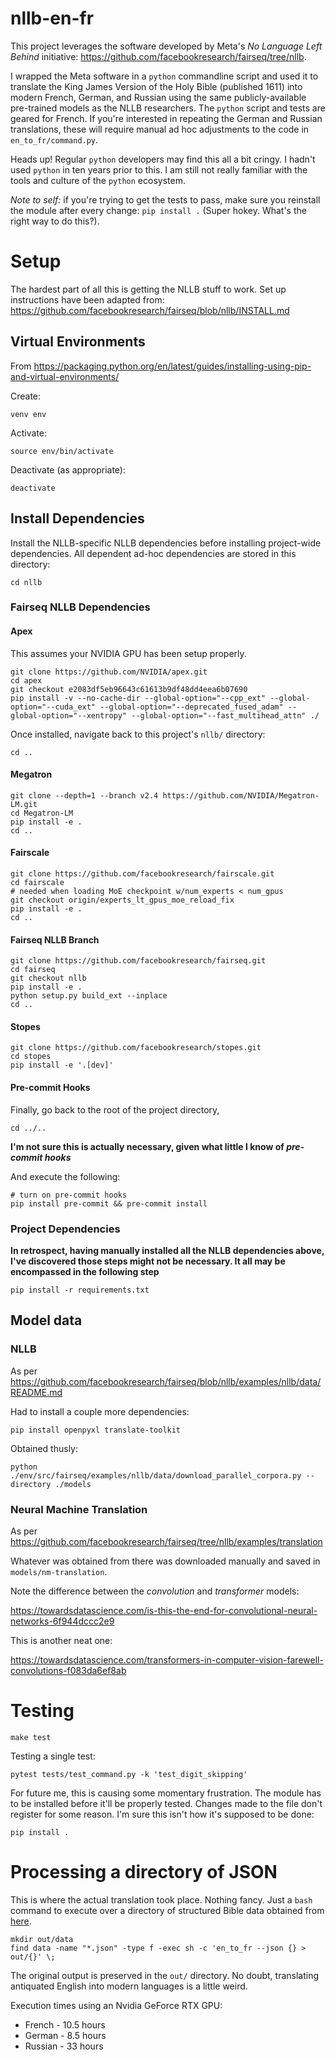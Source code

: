 nllb-en-fr
==========

This project leverages the software developed by Meta's _No Language Left Behind_ initiative: https://github.com/facebookresearch/fairseq/tree/nllb.

I wrapped the Meta software in a `python` commandline script and used it to translate the King James Version of the Holy Bible (published 1611) into modern French, German, and Russian using the same publicly-available pre-trained models as the NLLB researchers. The `python` script and tests are geared for French. If you're interested in repeating the German and Russian translations, these will require manual ad hoc adjustments to the code in `en_to_fr/command.py`.

Heads up! Regular `python` developers may find this all a bit cringy. I hadn't used `python` in ten years prior to this. I am still not really familiar with the tools and culture of the `python` ecosystem.

_Note to self:_ if you're trying to get the tests to pass, make sure you reinstall the module after every change: `pip install .` (Super hokey. What's the right way to do this?).

# Setup

The hardest part of all this is getting the NLLB stuff to work. Set up instructions have been adapted from: https://github.com/facebookresearch/fairseq/blob/nllb/INSTALL.md

## Virtual Environments

From https://packaging.python.org/en/latest/guides/installing-using-pip-and-virtual-environments/

Create:

```
venv env
```

Activate:

```
source env/bin/activate
```

Deactivate (as appropriate):

```
deactivate
```

## Install Dependencies

Install the NLLB-specific NLLB dependencies before installing project-wide dependencies. All dependent ad-hoc dependencies are stored in this directory:

```
cd nllb
```

### Fairseq NLLB Dependencies

#### Apex

This assumes your NVIDIA GPU has been setup properly.

```
git clone https://github.com/NVIDIA/apex.git
cd apex
git checkout e2083df5eb96643c61613b9df48dd4eea6b07690
pip install -v --no-cache-dir --global-option="--cpp_ext" --global-option="--cuda_ext" --global-option="--deprecated_fused_adam" --global-option="--xentropy" --global-option="--fast_multihead_attn" ./
```

Once installed, navigate back to this project's `nllb/` directory:

```
cd ..
```

#### Megatron

```
git clone --depth=1 --branch v2.4 https://github.com/NVIDIA/Megatron-LM.git
cd Megatron-LM
pip install -e .
cd ..
```

#### Fairscale

```
git clone https://github.com/facebookresearch/fairscale.git
cd fairscale
# needed when loading MoE checkpoint w/num_experts < num_gpus
git checkout origin/experts_lt_gpus_moe_reload_fix
pip install -e .
cd ..
```

#### Fairseq NLLB Branch

```
git clone https://github.com/facebookresearch/fairseq.git
cd fairseq
git checkout nllb
pip install -e .
python setup.py build_ext --inplace
cd ..
```

#### Stopes

```
git clone https://github.com/facebookresearch/stopes.git
cd stopes
pip install -e '.[dev]'
```

#### Pre-commit Hooks

Finally, go back to the root of the project directory,

```
cd ../..
```

**I'm not sure this is actually necessary, given what little I know of _pre-commit hooks_**

And execute the following:

```
# turn on pre-commit hooks
pip install pre-commit && pre-commit install
```

### Project Dependencies

**In retrospect, having manually installed all the NLLB dependencies above, I've discovered those steps might not be necessary. It all may be encompassed in the following step**

```
pip install -r requirements.txt
```

## Model data

### NLLB

As per https://github.com/facebookresearch/fairseq/blob/nllb/examples/nllb/data/README.md

Had to install a couple more dependencies:

```
pip install openpyxl translate-toolkit
```

Obtained thusly:

```
python ./env/src/fairseq/examples/nllb/data/download_parallel_corpora.py --directory ./models
```

### Neural Machine Translation

As per https://github.com/facebookresearch/fairseq/tree/nllb/examples/translation

Whatever was obtained from there was downloaded manually and saved in `models/nm-translation`.

Note the difference between the _convolution_ and _transformer_ models:

https://towardsdatascience.com/is-this-the-end-for-convolutional-neural-networks-6f944dccc2e9

This is another neat one:

https://towardsdatascience.com/transformers-in-computer-vision-farewell-convolutions-f083da6ef8ab

# Testing

```
make test
```

Testing a single test:

```
pytest tests/test_command.py -k 'test_digit_skipping'
```

For future me, this is causing some momentary frustration. The module has to be installed before it'll be properly tested. Changes made to the file don't register for some reason. I'm sure this isn't how it's supposed to be done:

```
pip install .
```

# Processing a directory of JSON

This is where the actual translation took place. Nothing fancy. Just a `bash` command to execute over a directory of structured Bible data obtained from [here](https://github.com/aruljohn/Bible-kjv).

```
mkdir out/data
find data -name "*.json" -type f -exec sh -c 'en_to_fr --json {} > out/{}' \;
```

The original output is preserved in the `out/` directory. No doubt, translating antiquated English into modern languages is a little weird.

Execution times using an Nvidia GeForce RTX GPU:

- French - 10.5 hours
- German - 8.5 hours
- Russian - 33 hours

